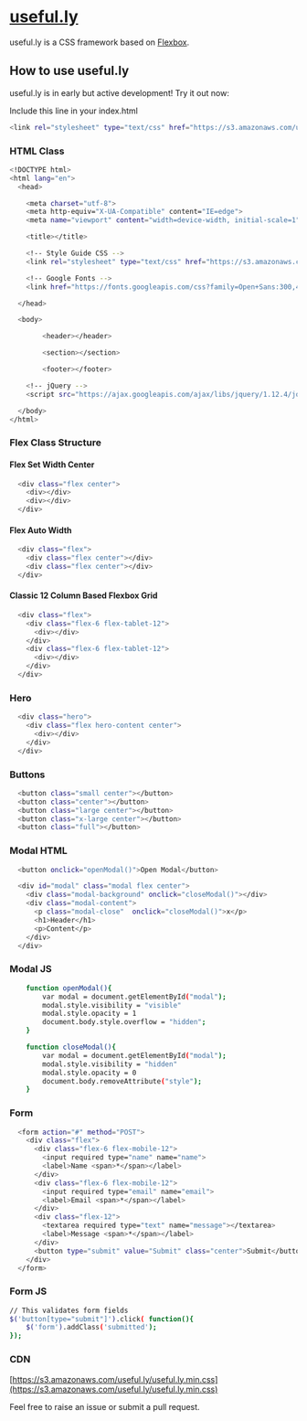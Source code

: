 # [useful.ly](http://www.useful.ly)

useful.ly is a CSS framework based on [Flexbox](https://developer.mozilla.org/en-US/docs/Web/CSS/CSS_Flexible_Box_Layout/Using_CSS_flexible_boxes).

## How to use useful.ly

useful.ly is in early but active development! Try it out now:

Include this line in your index.html
```sh
<link rel="stylesheet" type="text/css" href="https://s3.amazonaws.com/useful.ly/flex.css">
```

### HTML Class

```sh
<!DOCTYPE html>
<html lang="en">
  <head>

    <meta charset="utf-8">
    <meta http-equiv="X-UA-Compatible" content="IE=edge">
    <meta name="viewport" content="width=device-width, initial-scale=1">

    <title></title>

    <!-- Style Guide CSS -->
    <link rel="stylesheet" type="text/css" href="https://s3.amazonaws.com/useful.ly/flex.css">

    <!-- Google Fonts -->
    <link href="https://fonts.googleapis.com/css?family=Open+Sans:300,400,600,700" rel="stylesheet">

  </head>

  <body>

		<header></header>

		<section></section>

		<footer></footer>

    <!-- jQuery -->
    <script src="https://ajax.googleapis.com/ajax/libs/jquery/1.12.4/jquery.min.js"></script>

  </body>
</html>
```

### Flex Class Structure

#### Flex Set Width Center
```sh
  <div class="flex center">
    <div></div>
    <div></div>
  </div>
```

#### Flex Auto Width
```sh
  <div class="flex">
    <div class="flex center"></div>
    <div class="flex center"></div>
  </div>
```

#### Classic 12 Column Based Flexbox Grid
```sh
  <div class="flex">
    <div class="flex-6 flex-tablet-12">
      <div></div>
    </div>
    <div class="flex-6 flex-tablet-12">
      <div></div>
    </div>
  </div>
```

### Hero

```sh
  <div class="hero">
    <div class="flex hero-content center">
      <div></div>
    </div>
  </div>  
```

### Buttons

```sh
  <button class="small center"></button>
  <button class="center"></button>
  <button class="large center"></button>
  <button class="x-large center"></button>
  <button class="full"></button>
```

### Modal HTML

```sh
  <button onclick="openModal()">Open Modal</button>

  <div id="modal" class="modal flex center">
    <div class="modal-background" onclick="closeModal()"></div>
    <div class="modal-content">
      <p class="modal-close"  onclick="closeModal()">x</p>
      <h1>Header</h1>
      <p>Content</p>
    </div>
  </div>
```

### Modal JS

```sh
	function openModal(){
		var modal = document.getElementById("modal");
		modal.style.visibility = "visible"
		modal.style.opacity = 1
		document.body.style.overflow = "hidden";
	}

	function closeModal(){
		var modal = document.getElementById("modal");
		modal.style.visibility = "hidden"
		modal.style.opacity = 0
		document.body.removeAttribute("style");
	}
```

### Form

```sh
  <form action="#" method="POST">
    <div class="flex">
      <div class="flex-6 flex-mobile-12">
        <input required type="name" name="name">
        <label>Name <span>*</span></label>
      </div>
      <div class="flex-6 flex-mobile-12">
        <input required type="email" name="email">
        <label>Email <span>*</span></label>
      </div>
      <div class="flex-12">
        <textarea required type="text" name="message"></textarea>
        <label>Message <span>*</span></label>
      </div>
      <button type="submit" value="Submit" class="center">Submit</button>
    </div>
  </form>
```

### Form JS

```sh
// This validates form fields
$('button[type="submit"]').click( function(){
    $('form').addClass('submitted');
});
```

### CDN

[https://s3.amazonaws.com/useful.ly/useful.ly.min.css](https://s3.amazonaws.com/useful.ly/useful.ly.min.css)

Feel free to raise an issue or submit a pull request.